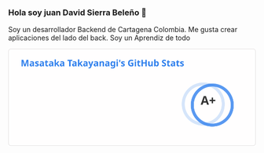 ### Hola soy juan David Sierra Beleño 👋

Soy un desarrollador Backend de Cartagena Colombia. Me gusta crear aplicaciones del lado del back. Soy un Aprendiz de todo

![](https://github.com/jSierraB3991/jSierraB3991/blob/main/images/api.svg)


